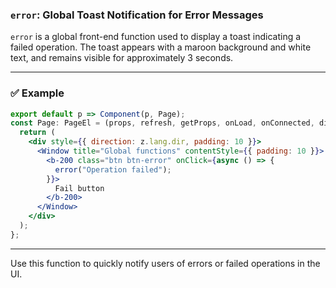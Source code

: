 ### `error`: Global Toast Notification for Error Messages

`error` is a global front-end function used to display a toast indicating a failed operation. The toast appears with a maroon background and white text, and remains visible for approximately 3 seconds.

---

### ✅ Example

```jsx
export default p => Component(p, Page);
const Page: PageEl = (props, refresh, getProps, onLoad, onConnected, dies, isFront, z) => {
  return (
    <div style={{ direction: z.lang.dir, padding: 10 }}>
      <Window title="Global functions" contentStyle={{ padding: 10 }}>
        <b-200 class="btn btn-error" onClick={async () => {
          error("Operation failed");
        }}>
          Fail button
        </b-200>
      </Window>
    </div>
  );
};
```

---

Use this function to quickly notify users of errors or failed operations in the UI.
